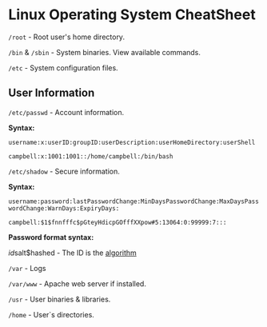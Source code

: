 # Linux Operating System CheatSheet

`/root` -  Root user's home directory.

`/bin` & `/sbin` - System binaries. View available commands.

`/etc` - System configuration files. 

## User Information
`/etc/passwd` - Account information.

**Syntax:**

`username:x:userID:groupID:userDescription:userHomeDirectory:userShell`

`campbell:x:1001:1001::/home/campbell:/bin/bash`

`/etc/shadow` - Secure information.

**Syntax:**

`username:password:lastPasswordChange:MinDaysPasswordChange:MaxDaysPasswordChange:WarnDays:ExpiryDays:`

`campbell:$1$fnnfffc$pGteyHdicpGOfffXXpow#5:13064:0:99999:7:::`

**Password format syntax:**

$id$salt$hashed - The ID is the [algorithm](algorithms.md)

`/var` - Logs

`/var/www` - Apache web server if installed.

`/usr` - User binaries & libraries.

`/home` - User`s directories.
